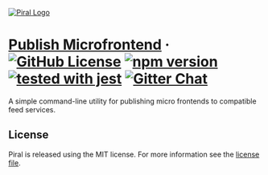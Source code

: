 [![Piral Logo](https://github.com/smapiot/piral/raw/main/docs/assets/logo.png)](https://piral.io)

# [Publish Microfrontend](https://piral.io) &middot; [![GitHub License](https://img.shields.io/badge/license-MIT-blue.svg)](https://github.com/smapiot/piral/blob/main/LICENSE) [![npm version](https://img.shields.io/npm/v/publish-microfrontend.svg?style=flat)](https://www.npmjs.com/package/publish-microfrontend) [![tested with jest](https://img.shields.io/badge/tested_with-jest-99424f.svg)](https://jestjs.io) [![Gitter Chat](https://badges.gitter.im/gitterHQ/gitter.png)](https://gitter.im/piral-io/community)

A simple command-line utility for publishing micro frontends to compatible feed services.

## License

Piral is released using the MIT license. For more information see the [license file](./LICENSE).
